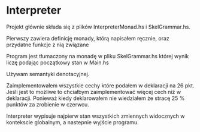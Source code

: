 # Interpreter

Projekt głównie składa się z plików InterpreterMonad.hs i SkelGrammar.hs.

Pierwszy zawiera definicję monady, którą napisałem ręcznie, oraz przydatne funkcje z nią związane

Program jest tłumaczony na monadę w pliku SkelGrammar.hs 
    której wynik liczę podając początkowy stan w Main.hs
    
Używam semantyki denotacyjnej.

Zaimplementowałem wszystkie cechy które podałem w deklaracji na 26 pkt. 
Jeśli jest to możliwe to chciałbym zaimplementować więcej cech niż w deklaracji.
Ponieważ kiedy deklarowałem nie wiedziałem że stracę 25 % punktów za zrobienie w czerwcu.

Interpreter wypisuje najpierw stan wszystkich zmiennych widocznych w kontekscie globalnym, a nastepnie wyjście programu.


